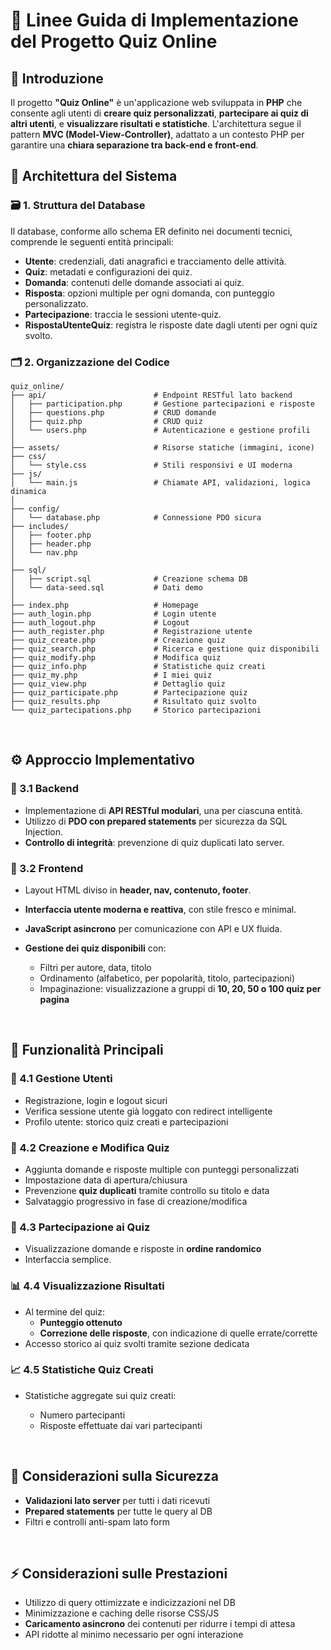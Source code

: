 # 📘 Linee Guida di Implementazione del Progetto **Quiz Online**

## 📌 Introduzione

Il progetto **"Quiz Online"** è un'applicazione web sviluppata in **PHP** che consente agli utenti di **creare quiz personalizzati**, **partecipare ai quiz di altri utenti**, e **visualizzare risultati e statistiche**.
L'architettura segue il pattern **MVC (Model-View-Controller)**, adattato a un contesto PHP per garantire una **chiara separazione tra back-end e front-end**.

## 🧱 Architettura del Sistema

### 🗃️ 1. Struttura del Database

Il database, conforme allo schema ER definito nei documenti tecnici, comprende le seguenti entità principali:

* **Utente**: credenziali, dati anagrafici e tracciamento delle attività.
* **Quiz**: metadati e configurazioni dei quiz.
* **Domanda**: contenuti delle domande associati ai quiz.
* **Risposta**: opzioni multiple per ogni domanda, con punteggio personalizzato.
* **Partecipazione**: traccia le sessioni utente-quiz.
* **RispostaUtenteQuiz**: registra le risposte date dagli utenti per ogni quiz svolto.

### 🗂️ 2. Organizzazione del Codice

```
quiz_online/
├── api/                        # Endpoint RESTful lato backend
│   ├── participation.php       # Gestione partecipazioni e risposte
│   ├── questions.php           # CRUD domande
│   ├── quiz.php                # CRUD quiz
│   └── users.php               # Autenticazione e gestione profili
│
├── assets/                     # Risorse statiche (immagini, icone)
├── css/
│   └── style.css               # Stili responsivi e UI moderna
├── js/
│   └── main.js                 # Chiamate API, validazioni, logica dinamica
│
├── config/
│   └── database.php            # Connessione PDO sicura
├── includes/
│   ├── footer.php
│   ├── header.php
│   └── nav.php
│
├── sql/
│   ├── script.sql              # Creazione schema DB
│   └── data-seed.sql           # Dati demo
│
├── index.php                   # Homepage
├── auth_login.php              # Login utente
├── auth_logout.php             # Logout
├── auth_register.php           # Registrazione utente
├── quiz_create.php             # Creazione quiz
├── quiz_search.php             # Ricerca e gestione quiz disponibili
├── quiz_modify.php             # Modifica quiz
├── quiz_info.php               # Statistiche quiz creati
├── quiz_my.php                 # I miei quiz
├── quiz_view.php               # Dettaglio quiz
├── quiz_participate.php        # Partecipazione quiz
├── quiz_results.php            # Risultato quiz svolto
└── quiz_partecipations.php     # Storico partecipazioni
```

&nbsp;

## ⚙️ Approccio Implementativo

### 🔧 3.1 Backend

* Implementazione di **API RESTful modulari**, una per ciascuna entità.
* Utilizzo di **PDO con prepared statements** per sicurezza da SQL Injection.
* **Controllo di integrità**: prevenzione di quiz duplicati lato server.

### 🎨 3.2 Frontend

* Layout HTML diviso in **header, nav, contenuto, footer**.
* **Interfaccia utente moderna e reattiva**, con stile fresco e minimal.
* **JavaScript asincrono** per comunicazione con API e UX fluida.
* **Gestione dei quiz disponibili** con:

  * Filtri per autore, data, titolo
  * Ordinamento (alfabetico, per popolarità, titolo, partecipazioni)
  * Impaginazione: visualizzazione a gruppi di **10, 20, 50 o 100 quiz per pagina**

&nbsp;

## 🚀 Funzionalità Principali

### 👤 4.1 Gestione Utenti

* Registrazione, login e logout sicuri
* Verifica sessione utente già loggato con redirect intelligente
* Profilo utente: storico quiz creati e partecipazioni

### 📝 4.2 Creazione e Modifica Quiz

* Aggiunta domande e risposte multiple con punteggi personalizzati
* Impostazione data di apertura/chiusura
* Prevenzione **quiz duplicati** tramite controllo su titolo e data
* Salvataggio progressivo in fase di creazione/modifica

### 🧩 4.3 Partecipazione ai Quiz

* Visualizzazione domande e risposte in **ordine randomico**
* Interfaccia semplice.

### 📊 4.4 Visualizzazione Risultati

* Al termine del quiz:
  * **Punteggio ottenuto**
  * **Correzione delle risposte**, con indicazione di quelle errate/corrette
* Accesso storico ai quiz svolti tramite sezione dedicata

### 📈 4.5 Statistiche Quiz Creati

* Statistiche aggregate sui quiz creati:

  * Numero partecipanti
  * Risposte effettuate dai vari partecipanti

&nbsp;

## 🔐 Considerazioni sulla Sicurezza

* **Validazioni lato server** per tutti i dati ricevuti
* **Prepared statements** per tutte le query al DB
* Filtri e controlli anti-spam lato form

&nbsp;

## ⚡ Considerazioni sulle Prestazioni

* Utilizzo di query ottimizzate e indicizzazioni nel DB
* Minimizzazione e caching delle risorse CSS/JS
* **Caricamento asincrono** dei contenuti per ridurre i tempi di attesa
* API ridotte al minimo necessario per ogni interazione